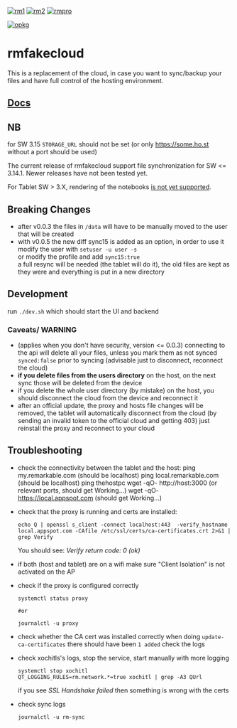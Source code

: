 [![rm1](https://img.shields.io/badge/rM1-supported-green)](https://remarkable.com/store/remarkable)
[![rm2](https://img.shields.io/badge/rM2-supported-green)](https://remarkable.com/store/remarkable-2)
[![rmpro](https://img.shields.io/badge/rmpro-supported-green)](https://remarkable.com/store/remarkable-paper/pro)

[![opkg](https://img.shields.io/badge/OPKG-rmfakecloud--proxy-blue)](https://toltec-dev.org/)

# rmfakecloud
This is a replacement of the cloud, in case you want to sync/backup your files and have full control of the hosting environment.

## [Docs](https://ddvk.github.io/rmfakecloud/)

## NB
for SW 3.15 `STORAGE_URL` should not be set (or only https://some.ho.st without a port should be used)

The current release of rmfakecloud support file synchronization for SW <= 3.14.1. Newer releases have not been tested yet.

For Tablet SW > 3.X, rendering of the notebooks [is not yet supported](https://github.com/ddvk/rmfakecloud/issues/255).

## Breaking Changes
- after v0.0.3 the files in `/data` will have to be manually moved to the user that will be created
- with v0.0.5 the new diff sync15 is added as an option, in order to use it modify the user with `setuser -u user -s`  
  or modify the profile and add `sync15:true`  
  a full resync will be needed (the tablet will do it), the old files are kept as they were and everything is put in a new directory

## Development
run `./dev.sh` which should start the UI and backend

### Caveats/ WARNING
- (applies when you don't have security, version <= 0.0.3) connecting to the api will delete all your files, unless you mark them as not synced `synced:false` prior to syncing (advisable just to disconnect, reconnect the cloud)
- **if you delete files from the users directory** on the host, on the next sync those will be deleted from the device
- if you delete the whole user directory (by mistake) on the host, you should disconnect the cloud from the device and reconnect it
- after an official update, the proxy and hosts file changes will be removed, the tablet will automatically disconnect from the cloud (by sending an invalid token to the official cloud and getting 403)
  just reinstall the proxy and reconnect to your cloud

## Troubleshooting
- check the connectivity between the tablet and the host:
    ping my.remarkable.com (should be localhost)
    ping local.remarkable.com (should be localhost)
    ping thehostpc
    wget -qO- http://host:3000 (or relevant ports, should get Working...)
    wget -qO- https://local.appspot.com (should get Working...)
    
- check that the proxy is running and certs are installed:
    ```
    echo Q | openssl s_client -connect localhost:443  -verify_hostname local.appspot.com -CAfile /etc/ssl/certs/ca-certificates.crt 2>&1 | grep Verify
    ```
    You should see: *Verify return code: 0 (ok)*

- if both (host and tablet) are on a wifi make sure "Client Isolation" is not activated on the AP

- check if the proxy is configured correctly
    ```
    systemctl status proxy

    #or

    journalctl -u proxy
    ```
- check whether the CA cert was installed correctly
    when doing `update-ca-certificates` there should have been `1 added`
    check the logs

- check xochitls's logs, stop the service, start manually with more logging
    ```
    systemctl stop xochitl
    QT_LOGGING_RULES=rm.network.*=true xochitl | grep -A3 QUrl

    ```
    if you see *SSL Handshake failed* then something is wrong with the certs
- check sync logs 
   ```
   journalctl -u rm-sync
   ```
